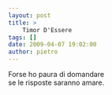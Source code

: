 ```yaml
---
layout: post
title: >
    Timor D'Essere
tags: []
date: 2009-04-07 19:02:00
author: pietro
---
```

Forse ho paura di domandare<br/>se le risposte saranno amare.
